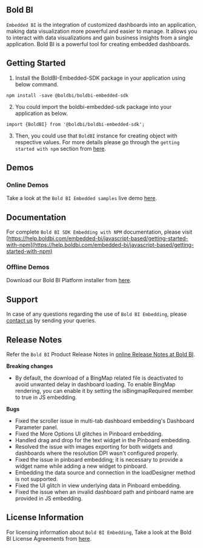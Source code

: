 ## Bold BI

`Embedded BI` is the integration of customized dashboards into an application, making data visualization more powerful and easier to manage. It allows you to interact with data visualizations and gain business insights from a single application. Bold BI is a powerful tool for creating embedded dashboards.

## Getting Started
1. Install the BoldBI-Embedded-SDK package in your application using below command.
```
npm install -save @boldbi/boldbi-embedded-sdk
```

2. You could import the boldbi-embedded-sdk package into your application as below.
```
import {BoldBI} from '@boldbi/boldbi-embedded-sdk';
```
3. Then, you could use that `BoldBI` instance for creating object with respective values. For more details please go through the `getting started with npm` section from [here](https://help.boldbi.com/embedded-bi/javascript-based/getting-started-with-npm/#create-bold-bi-instance).

## Demos

### Online Demos

Take a look at the `Bold BI Embedded samples` live demo [here](https://samples.boldbi.com/embed).

## Documentation

For complete `Bold BI SDK Embedding with NPM` documentation, please visit [https://help.boldbi.com/embedded-bi/javascript-based/getting-started-with-npm](https://help.boldbi.com/embedded-bi/javascript-based/getting-started-with-npm)

### Offline Demos

Download our Bold BI Platform installer from [here](https://www.boldbi.com/pricing/).

## Support

In case of any questions regarding the use of `Bold BI Embedding`, please [contact us](mailto:support@boldbi.com) by sending your queries.

## Release Notes

Refer the `Bold BI` Product Release Notes in [online Release Notes at Bold BI](https://www.boldbi.com/release-history/).

**Breaking changes**

* By default, the download of a BingMap related file is deactivated to avoid unwanted delay in dashboard loading. To enable BingMap rendering, you can enable it by setting the isBingmapRequired member to true in JS embedding.

**Bugs**

* Fixed the scroller issue in multi-tab dashboard embedding's Dashboard Parameter panel.
* Fixed the More Options UI glitches in Pinboard embedding.
* Handled drag and drop for the text widget in the Pinboard embedding.
* Resolved the issue with images exporting for both widgets and dashboards  where the resolution DPI wasn't configured properly.
* Fixed the issue in pinboard embedding; it is necessary to provide a widget name while adding a new widget to pinboard.
* Embedding the data source and connection in the loadDesigner method is not supported.
* Fixed the UI glitch in view underlying data in Pinboard embedding.
* Fixed the issue when an invalid dashboard path and pinboard name are provided in JS embedding.

## License Information

For licensing information about `Bold BI Embedding`, Take a look at the Bold BI License Agreements from [here](https://www.boldbi.com/terms-of-use).
